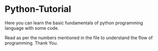 # Python-Tutorial
Here you can learn the basic fundamentals of python programming language with some code.


Read as per the numbers mentioned in the file to understand the flow of programming. Thank You.
